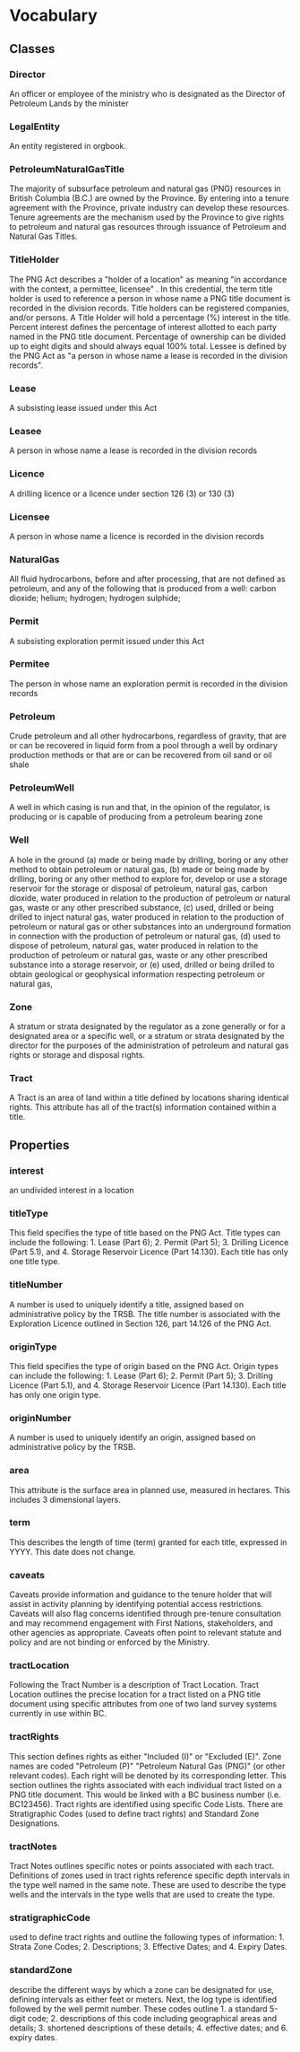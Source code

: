# Vocabulary

## Classes

### Director
An officer or employee of the ministry who is designated as the Director of Petroleum Lands by the minister

### LegalEntity
An entity registered in orgbook.

### PetroleumNaturalGasTitle
The majority of subsurface petroleum and natural gas (PNG) resources in British Columbia (B.C.) are owned by the Province. By entering into a tenure agreement with the Province, private industry can develop these resources. Tenure agreements are the mechanism used by the Province to give rights to petroleum and natural gas resources through issuance of Petroleum and Natural Gas Titles.

### TitleHolder
The PNG Act describes a "holder of a location" as meaning "in accordance with the context, a permittee, licensee" . In this credential, the term title holder is used to reference a person in whose name a PNG title document is recorded in the division records. Title holders can be registered companies, and/or persons. A Title Holder will hold a percentage (%) interest in the title. Percent interest defines the percentage of interest allotted to each party named in the PNG title document. Percentage of ownership can be divided up to eight digits and should always equal 100% total. Lessee is defined by the PNG Act as "a person in whose name a lease is recorded in the division records".

### Lease
A subsisting lease issued under this Act

### Leasee
A person in whose name a lease is recorded in the division records

### Licence
A drilling licence or a licence under section 126 (3) or 130 (3)

### Licensee
A person in whose name a licence is recorded in the division records

### NaturalGas
All fluid hydrocarbons, before and after processing, that are not defined as petroleum, and any of the following that is produced from a well:
carbon dioxide; helium; hydrogen; hydrogen sulphide;

### Permit
A subsisting exploration permit issued under this Act

### Permitee
The person in whose name an exploration permit is recorded in the division records

### Petroleum
Crude petroleum and all other hydrocarbons, regardless of gravity, that are or can be recovered in liquid form from a pool through a well by ordinary production methods or that are or can be recovered from oil sand or oil shale

### PetroleumWell
A well in which casing is run and that, in the opinion of the regulator, is producing or is capable of producing from a petroleum bearing zone

### Well
A hole in the ground
(a) made or being made by drilling, boring or any other method to obtain petroleum or natural gas,
(b) made or being made by drilling, boring or any other method to explore for, develop or use a storage reservoir for the storage or disposal of petroleum, natural gas, carbon dioxide, water produced in relation to the production of petroleum or natural gas, waste or any other prescribed substance,
(c) used, drilled or being drilled to inject natural gas, water produced in relation to the production of petroleum or natural gas or other substances into an underground formation in connection with the production of petroleum or natural gas,
(d) used to dispose of petroleum, natural gas, water produced in relation to the production of petroleum or natural gas, waste or any other prescribed substance into a storage reservoir, or
(e) used, drilled or being drilled to obtain geological or geophysical information respecting petroleum or natural gas,

### Zone
A stratum or strata designated by the regulator as a zone generally or for a designated area or a specific well, or a stratum or strata designated by the director for the purposes of the administration of petroleum and natural gas rights or storage and disposal rights.

### Tract
A Tract is an area of land within a title defined by locations sharing identical rights. This attribute has all of the tract(s) information contained within a title. 

## Properties

### interest
an undivided interest in a location

### titleType
This field specifies the type of title based on the PNG Act. Title types can include the following: 1. Lease (Part 6); 2. Permit (Part 5); 3. Drilling Licence (Part 5.1), and 4. Storage Reservoir Licence (Part 14.130). Each title has only one title type.

### titleNumber
A number is used to uniquely identify a title, assigned based on administrative policy by the TRSB. The title number is associated with the Exploration Licence outlined in Section 126, part 14.126 of the PNG Act.

### originType
This field specifies the type of origin based on the PNG Act. Origin types can include the following: 1. Lease (Part 6); 2. Permit (Part 5); 3. Drilling Licence (Part 5.1), and 4. Storage Reservoir Licence (Part 14.130). Each title has only one origin type.

### originNumber
A number is used to uniquely identify an origin, assigned based on administrative policy by the TRSB.

### area
This attribute is the surface area in planned use, measured in hectares. This includes 3 dimensional layers.

### term
This describes the length of time (term) granted for each title, expressed in YYYY. This date does not change.

### caveats
Caveats provide information and guidance to the tenure holder that will assist in activity planning by identifying potential access restrictions. Caveats will also flag concerns identified through pre-tenure consultation and may recommend engagement with First Nations, stakeholders, and other agencies as appropriate. Caveats often point to relevant statute and policy and are not binding or enforced by the Ministry.

### tractLocation
Following the Tract Number is a description of Tract Location. Tract Location outlines the precise location for a tract listed on a PNG title document using specific attributes from one of two land survey systems currently in use within BC.

### tractRights
This section defines rights as either "Included (I)" or "Excluded (E)". Zone names are coded "Petroleum (P)" "Petroleum Natural Gas (PNG)" (or other relevant codes). Each right will be denoted by its corresponding letter. This section outlines the rights associated with each individual tract listed on a PNG title document. This would be linked with a BC business number (i.e. BC123456). Tract rights are identified using specific Code Lists. There are Stratigraphic Codes (used to define tract rights) and Standard Zone Designations.

### tractNotes
Tract Notes outlines specific notes or points associated with each tract. Definitions of zones used in tract rights reference specific depth intervals in the type well named in the same note. These are used to describe the type wells and the intervals in the type wells that are used to create the type.

### stratigraphicCode
used to define tract rights and outline the following types of information: 1. Strata Zone Codes; 2. Descriptions; 3. Effective Dates; and 4. Expiry Dates.

### standardZone
describe the different ways by which a zone can be designated for use, defining intervals as either feet or meters. Next, the log type is identified followed by the well permit number. These codes outline 1. a standard 5-digit code; 2. descriptions of this code including geographical areas and details; 3. shortened descriptions of these details; 4. effective dates; and 6. expiry dates.